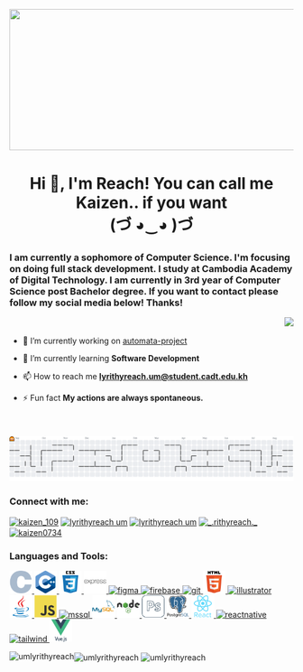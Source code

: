 <p align="center">
  <img src="./image/Saber_Alter_Excalibur_Morgan_4K_60fps.gif" width="1000" height="250"/>
</p>

<!--
**UmLyrithyreach/UmLyrithyreach** is a ✨ _special_ ✨ repository because its `README.md` (this file) appears on your GitHub profile.

Here are some ideas to get you started:

- 🔭 I’m currently working on ...
- 🌱 I’m currently learning ...
- 👯 I’m looking to collaborate on ...
- 🤔 I’m looking for help with ...
- 💬 Ask me about ...
- 📫 How to reach me: ...
- 😄 Pronouns: ...
- ⚡ Fun fact: ...
-->


###
<h1 align="center">Hi 👋, I'm Reach! You can call me Kaizen.. if you want </br> (づ ◕‿◕ )づ</h1>

##
<h3 align="left">
  I am currently a sophomore of Computer Science. I'm focusing on doing full stack development.
  I study at Cambodia Academy of Digital Technology. I am currently in 3rd year of Computer Science post Bachelor degree.
  If you want to contact please follow my social media below! Thanks!
</h3>

<p align="right">
  <img src="https://media.tenor.com/RYGLfSXNIRIAAAAj/frieren.gif" width="150"/>
</p>



- 🔭 I’m currently working on [automata-project](https://github.com/ShurikenBy6YoungTechStudents/automata-project.git)

- 🌱 I’m currently learning **Software Development**

- 📫 How to reach me **lyrithyreach.um@student.cadt.edu.kh**

- ⚡ Fun fact **My actions are always spontaneous.**

</br>

###

<picture>
  <source media="(prefers-color-scheme: light)" srcset="https://raw.githubusercontent.com/UmLyrithyreach/UmLyrithyreach/output/pacman-contribution-graph-dark.svg">
  <source media="(prefers-color-scheme: dark)" srcset="https://raw.githubusercontent.com/UmLyrithyreach/UmLyrithyreach/output/pacman-contribution-graph.svg">
  <img alt="pacman contribution graph" src="https://raw.githubusercontent.com/UmLyrithyreach/UmLyrithyreach/output/pacman-contribution-graph.svg">
</picture>

</br>

<h3 align="left">Connect with me:</h3>
<p align="left">
<a href="https://twitter.com/kaizen_109" target="blank"><img align="center" src="https://raw.githubusercontent.com/rahuldkjain/github-profile-readme-generator/master/src/images/icons/Social/twitter.svg" alt="kaizen_109" height="30" width="40" /></a>
<a href="https://linkedin.com/in/lyrithyreach um" target="blank"><img align="center" src="https://raw.githubusercontent.com/rahuldkjain/github-profile-readme-generator/master/src/images/icons/Social/linked-in-alt.svg" alt="lyrithyreach um" height="30" width="40" /></a>
<a href="https://fb.com/lyrithyreach um" target="blank"><img align="center" src="https://raw.githubusercontent.com/rahuldkjain/github-profile-readme-generator/master/src/images/icons/Social/facebook.svg" alt="lyrithyreach um" height="30" width="40" /></a>
<a href="https://instagram.com/_.rithyreach._" target="blank"><img align="center" src="https://raw.githubusercontent.com/rahuldkjain/github-profile-readme-generator/master/src/images/icons/Social/instagram.svg" alt="_.rithyreach._" height="30" width="40" /></a>
<a href="https://discord.gg/kaizen0734" target="blank"><img align="center" src="https://raw.githubusercontent.com/rahuldkjain/github-profile-readme-generator/master/src/images/icons/Social/discord.svg" alt="kaizen0734" height="30" width="40" /></a>
</p>

<h3 align="left">Languages and Tools:</h3>
<p align="left"> <a href="https://www.cprogramming.com/" target="_blank" rel="noreferrer"> <img src="https://raw.githubusercontent.com/devicons/devicon/master/icons/c/c-original.svg" alt="c" width="40" height="40"/> </a> <a href="https://www.w3schools.com/cpp/" target="_blank" rel="noreferrer"> <img src="https://raw.githubusercontent.com/devicons/devicon/master/icons/cplusplus/cplusplus-original.svg" alt="cplusplus" width="40" height="40"/> </a> <a href="https://www.w3schools.com/css/" target="_blank" rel="noreferrer"> <img src="https://raw.githubusercontent.com/devicons/devicon/master/icons/css3/css3-original-wordmark.svg" alt="css3" width="40" height="40"/> </a> <a href="https://expressjs.com" target="_blank" rel="noreferrer"> <img src="https://raw.githubusercontent.com/devicons/devicon/master/icons/express/express-original-wordmark.svg" alt="express" width="40" height="40"/> </a> <a href="https://www.figma.com/" target="_blank" rel="noreferrer"> <img src="https://www.vectorlogo.zone/logos/figma/figma-icon.svg" alt="figma" width="40" height="40"/> </a> <a href="https://firebase.google.com/" target="_blank" rel="noreferrer"> <img src="https://www.vectorlogo.zone/logos/firebase/firebase-icon.svg" alt="firebase" width="40" height="40"/> </a> <a href="https://git-scm.com/" target="_blank" rel="noreferrer"> <img src="https://www.vectorlogo.zone/logos/git-scm/git-scm-icon.svg" alt="git" width="40" height="40"/> </a> <a href="https://www.w3.org/html/" target="_blank" rel="noreferrer"> <img src="https://raw.githubusercontent.com/devicons/devicon/master/icons/html5/html5-original-wordmark.svg" alt="html5" width="40" height="40"/> </a> <a href="https://www.adobe.com/in/products/illustrator.html" target="_blank" rel="noreferrer"> <img src="https://www.vectorlogo.zone/logos/adobe_illustrator/adobe_illustrator-icon.svg" alt="illustrator" width="40" height="40"/> </a> <a href="https://www.java.com" target="_blank" rel="noreferrer"> <img src="https://raw.githubusercontent.com/devicons/devicon/master/icons/java/java-original.svg" alt="java" width="40" height="40"/> </a> <a href="https://developer.mozilla.org/en-US/docs/Web/JavaScript" target="_blank" rel="noreferrer"> <img src="https://raw.githubusercontent.com/devicons/devicon/master/icons/javascript/javascript-original.svg" alt="javascript" width="40" height="40"/> </a> <a href="https://www.microsoft.com/en-us/sql-server" target="_blank" rel="noreferrer"> <img src="https://www.svgrepo.com/show/303229/microsoft-sql-server-logo.svg" alt="mssql" width="40" height="40"/> </a> <a href="https://www.mysql.com/" target="_blank" rel="noreferrer"> <img src="https://raw.githubusercontent.com/devicons/devicon/master/icons/mysql/mysql-original-wordmark.svg" alt="mysql" width="40" height="40"/> </a> <a href="https://nodejs.org" target="_blank" rel="noreferrer"> <img src="https://raw.githubusercontent.com/devicons/devicon/master/icons/nodejs/nodejs-original-wordmark.svg" alt="nodejs" width="40" height="40"/> </a> <a href="https://www.photoshop.com/en" target="_blank" rel="noreferrer"> <img src="https://raw.githubusercontent.com/devicons/devicon/master/icons/photoshop/photoshop-line.svg" alt="photoshop" width="40" height="40"/> </a> <a href="https://www.postgresql.org" target="_blank" rel="noreferrer"> <img src="https://raw.githubusercontent.com/devicons/devicon/master/icons/postgresql/postgresql-original-wordmark.svg" alt="postgresql" width="40" height="40"/> </a> <a href="https://reactjs.org/" target="_blank" rel="noreferrer"> <img src="https://raw.githubusercontent.com/devicons/devicon/master/icons/react/react-original-wordmark.svg" alt="react" width="40" height="40"/> </a> <a href="https://reactnative.dev/" target="_blank" rel="noreferrer"> <img src="https://reactnative.dev/img/header_logo.svg" alt="reactnative" width="40" height="40"/> </a> <a href="https://tailwindcss.com/" target="_blank" rel="noreferrer"> <img src="https://www.vectorlogo.zone/logos/tailwindcss/tailwindcss-icon.svg" alt="tailwind" width="40" height="40"/> </a> <a href="https://vuejs.org/" target="_blank" rel="noreferrer"> <img src="https://raw.githubusercontent.com/devicons/devicon/master/icons/vuejs/vuejs-original-wordmark.svg" alt="vuejs" width="40" height="40"/> </a> </p>

<img align="left" src="https://github-readme-stats.vercel.app/api/top-langs?username=umlyrithyreach&show_icons=true&locale=en&layout=compact&theme=dark" alt="umlyrithyreach" />

<img align="center" src="https://github-readme-stats.vercel.app/api?username=umlyrithyreach&show_icons=true&locale=en&theme=dark" alt="umlyrithyreach" />

<img align="center" src="https://github-readme-streak-stats.herokuapp.com/?user=umlyrithyreach&theme=dark" alt="umlyrithyreach" />

